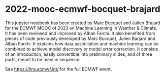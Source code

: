 # 2022-mooc-ecmwf-bocquet-brajard

This jupyter notebook has been created by Marc Bocquet and Julien Brajard
for the ECMWF MOOC of 2023 on Machine Learning in Weather & Climate. It has been reviewed and improved by Alban Farchi.
It also benefited from pieces of code previously developed by Marc Bocquet, Julien Barjard and Alban Farchi.
It explains how data assimilation and machine learning can be combined to achieve model discovery or model error correction.
It consists of an introduction, easily convertible into preliminary slides, and of three parts, meant to be used in sequence.

See https://lms.ecmwf.int/ for the full ECMWF event.

